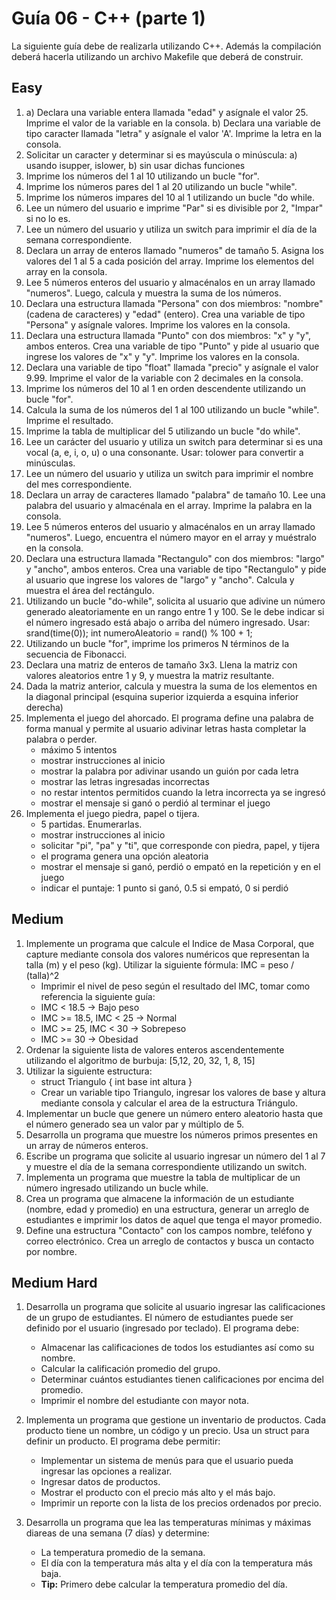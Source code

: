 # Guía 06 - C++ (parte 1)

La siguiente guía debe de realizarla utilizando C++. Además la compilación deberá hacerla utilizando un archivo Makefile
que deberá de construir.

## Easy

1. a) Declara una variable entera llamada "edad" y asígnale el valor 25. Imprime el valor de la variable en la consola. b) Declara una variable de tipo caracter llamada "letra" y asígnale el valor 'A'. Imprime la letra en la consola.
1. Solicitar un caracter y determinar si es mayúscula o minúscula: a) usando isupper, islower, b) sin usar dichas funciones
1. Imprime los números del 1 al 10 utilizando un bucle "for".
1. Imprime los números pares del 1 al 20 utilizando un bucle "while".
1. Imprime los números impares del 10 al 1 utilizando un bucle "do while.
1. Lee un número del usuario e imprime "Par" si es divisible por 2, "Impar" si no lo es.
1. Lee un número del usuario y utiliza un switch para imprimir el día de la semana correspondiente.
1. Declara un array de enteros llamado "numeros" de tamaño 5. Asigna los valores del 1 al 5 a cada posición del array. Imprime los elementos del array en la consola.
1. Lee 5 números enteros del usuario y almacénalos en un array llamado "numeros". Luego, calcula y muestra la suma de los números.
1. Declara una estructura llamada "Persona" con dos miembros: "nombre" (cadena de caracteres) y "edad" (entero). Crea una variable de tipo "Persona" y asígnale valores. Imprime los valores en la consola.
1. Declara una estructura llamada "Punto" con dos miembros: "x" y "y", ambos enteros. Crea una variable de tipo "Punto" y pide al usuario que ingrese los valores de "x" y "y". Imprime los valores en la consola.
1. Declara una variable de tipo "float" llamada "precio" y asígnale el valor 9.99. Imprime el valor de la variable con 2 decimales en la consola.
1. Imprime los números del 10 al 1 en orden descendente utilizando un bucle "for".
1. Calcula la suma de los números del 1 al 100 utilizando un bucle "while". Imprime el resultado.
1. Imprime la tabla de multiplicar del 5 utilizando un bucle "do while".
1. Lee un carácter del usuario y utiliza un switch para determinar si es una vocal (a, e, i, o, u) o una consonante. Usar: tolower para convertir a minúsculas.
1. Lee un número del usuario y utiliza un switch para imprimir el nombre del mes correspondiente.
1. Declara un array de caracteres llamado "palabra" de tamaño 10. Lee una palabra del usuario y almacénala en el array. Imprime la palabra en la consola.
1. Lee 5 números enteros del usuario y almacénalos en un array llamado "numeros". Luego, encuentra el número mayor en el array y muéstralo en la consola.
1. Declara una estructura llamada "Rectangulo" con dos miembros: "largo" y "ancho", ambos enteros. Crea una variable de tipo "Rectangulo" y pide al usuario que ingrese los valores de "largo" y "ancho". Calcula y muestra el área del rectángulo.
1. Utilizando un bucle "do-while", solicita al usuario que adivine un número generado aleatoriamente en un rango entre 1 y 100. Se le debe indicar si el número ingresado está abajo o arriba del número ingresado. Usar: srand(time(0)); int numeroAleatorio = rand() % 100 + 1;
1. Utilizando un bucle "for", imprime los primeros N términos de la secuencia de Fibonacci.
1. Declara una matriz de enteros de tamaño 3x3. Llena la matriz con valores aleatorios entre 1 y 9, y muestra la matriz resultante.
1. Dada la matriz anterior, calcula y muestra la suma de los elementos en la diagonal principal (esquina superior izquierda a esquina inferior derecha)
1. Implementa el juego del ahorcado. El programa define una palabra de forma manual y permite al usuario adivinar letras hasta completar la palabra o perder. 
    - máximo 5 intentos
    - mostrar instrucciones al inicio
    - mostrar la palabra por adivinar usando un guión por cada letra
    - mostrar las letras ingresadas incorrectas
    - no restar intentos permitidos cuando la letra incorrecta ya se ingresó
    - mostrar el mensaje si ganó o perdió al terminar el juego
1. Implementa el juego piedra, papel o tijera.
    - 5 partidas. Enumerarlas.
    - mostrar instrucciones al inicio
    - solicitar "pi", "pa" y "ti", que corresponde con piedra, papel, y tijera
    - el programa genera una opción aleatoria
    - mostrar el mensaje si ganó, perdió o empató en la repetición y en el juego
    - indicar el puntaje: 1 punto si ganó, 0.5 si empató, 0 si perdió

## Medium

1. Implemente un programa que calcule el Indice de Masa Corporal, que capture mediante consola dos valores numéricos que representan la talla (m) y el peso (kg). Utilizar la siguiente fórmula: IMC = peso / (talla)^2
    - Imprimir el nivel de peso según el resultado del IMC, tomar como referencia la siguiente guía:
    - IMC < 18.5 -> Bajo peso
    - IMC >= 18.5, IMC < 25 -> Normal
    - IMC >= 25, IMC < 30 -> Sobrepeso 
    - IMC >= 30 -> Obesidad
2. Ordenar la siguiente lista de valores enteros ascendentemente utilizando el algoritmo de burbuja: [5,12, 20, 32, 1, 8, 15]
3. Utilizar la siguiente estructura:
    - struct Triangulo {
        int base
        int altura
    }
    - Crear un variable tipo Triangulo, ingresar los valores de base y altura mediante consola y calcular el area de la estructura Triángulo.
4. Implementar un bucle que genere un número entero aleatorio hasta que el número generado sea un valor par y múltiplo de 5.
5. Desarrolla un programa que muestre los números primos presentes en un array de números enteros.
6. Escribe un programa que solicite al usuario ingresar un número del 1 al 7 y muestre el día de la semana correspondiente utilizando un switch.
7. Implementa un programa que muestre la tabla de multiplicar de un número ingresado utilizando un bucle while.
8. Crea un programa que almacene la información de un estudiante (nombre, edad y promedio) en una estructura, generar un arreglo de estudiantes e imprimir los datos de aquel que tenga el mayor promedio.
9. Define una estructura "Contacto" con los campos nombre, teléfono y correo electrónico. Crea un arreglo de contactos y busca un contacto por nombre.

## Medium Hard

1. Desarrolla un programa que solicite al usuario ingresar las calificaciones de un grupo de estudiantes. 
El número de estudiantes puede ser definido por el usuario (ingresado por teclado). El programa debe:
    - Almacenar las calificaciones de todos los estudiantes así como su nombre.
    - Calcular la calificación promedio del grupo.
    - Determinar cuántos estudiantes tienen calificaciones por encima del promedio.
    - Imprimir el nombre del estudiante con mayor nota.

2. Implementa un programa que gestione un inventario de productos. Cada producto tiene un nombre, un código y un precio. 
Usa un struct para definir un producto. El programa debe permitir:
    - Implementar un sistema de menús para que el usuario pueda ingresar las opciones a realizar.
    - Ingresar datos de productos.
    - Mostrar el producto con el precio más alto y el más bajo.
    - Imprimir un reporte con la lista de los precios ordenados por precio.

3. Desarrolla un programa que lea las temperaturas mínimas y máximas diareas de una semana (7 días) y determine:
    - La temperatura promedio de la semana.
    - El día con la temperatura más alta y el día con la temperatura más baja.
    - **Tip:** Primero debe calcular la temperatura promedio del día.
